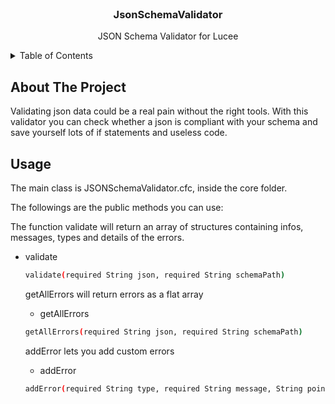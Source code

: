 <!-- PROJECT LOGO -->
<br />
<div align="center">

  <h3 align="center">JsonSchemaValidator</h3>

  <p align="center">
   JSON Schema Validator for Lucee
  </p>
</div>



<!-- TABLE OF CONTENTS -->
<details>
  <summary>Table of Contents</summary>
  <ol>
    <li>
      <a href="#about-the-project">About The Project</a>
    </li>
    <li>
      <a href="#getting-started">Getting Started</a>
      <ul>
        <li><a href="#prerequisites">Prerequisites</a></li>
        <li><a href="#installation">Installation</a></li>
      </ul>
    </li>
    <li><a href="#usage">Usage</a></li>
    <li><a href="#roadmap">Roadmap</a></li>
    <li><a href="#contributing">Contributing</a></li>
    <li><a href="#license">License</a></li>
    <li><a href="#contact">Contact</a></li>
    <li><a href="#acknowledgments">Acknowledgments</a></li>
  </ol>
</details>



<!-- ABOUT THE PROJECT -->
## About The Project

Validating json data could be a real pain without the right tools. With this validator you can check whether a json is compliant with your schema and save yourself lots of if statements and useless code. 


<!-- USAGE EXAMPLES -->
## Usage

The main class is JSONSchemaValidator.cfc, inside the core folder. 

The followings are the public methods you can use:

The function validate will return an array of structures containing infos, messages, types and details of the errors.

* validate
  ```sh
  validate(required String json, required String schemaPath)
  ```
  getAllErrors will return errors as a flat array
  
  * getAllErrors
  ```sh
  getAllErrors(required String json, required String schemaPath)
  ```
  
   addError lets you add custom errors 
  
  * addError
  ```sh
  addError(required String type, required String message, String pointer, Struct details) 
  ```

